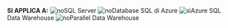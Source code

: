 <Token>**SI APPLICA A:** ![no](media/no.png)SQL Server ![no](media/no.png)Database SQL di Azure ![sì](media/yes.png)Azure SQL Data Warehouse ![no](media/no.png)Parallel Data Warehouse </Token>


